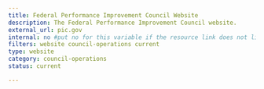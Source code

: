 ```yaml
---
title: Federal Performance Improvement Council Website
description: The Federal Performance Improvement Council website.
external_url: pic.gov
internal: no #put no for this variable if the resource link does not live on CIO.gov
filters: website council-operations current
type: website
category: council-operations
status: current

---
```

